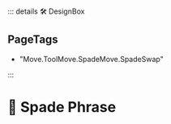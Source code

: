 ::: details 🛠 <dev>DesignBox</dev> 

<h2>PageTags</h2>

- "Move.ToolMove.SpadeMove.SpadeSwap"

:::

# 🔷 <move>Spade Phrase</move>